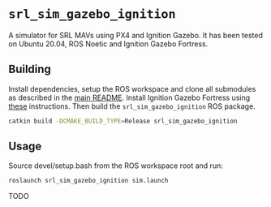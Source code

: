 # `srl_sim_gazebo_ignition`

A simulator for SRL MAVs using PX4 and Ignition Gazebo. It has been tested on
Ubuntu 20.04, ROS Noetic and Ignition Gazebo Fortress.


## Building

Install dependencies, setup the ROS workspace and clone all submodules as
described in the [main README](../README.md). Install Ignition Gazebo Fortress
using [these](https://gazebosim.org/docs/fortress/install) instructions. Then
build the `srl_sim_gazebo_ignition` ROS package.

``` sh
catkin build -DCMAKE_BUILD_TYPE=Release srl_sim_gazebo_ignition
```


## Usage

Source devel/setup.bash from the ROS workspace root and run:

``` sh
roslaunch srl_sim_gazebo_ignition sim.launch
```

TODO
